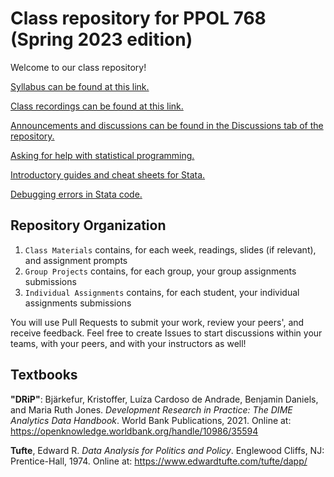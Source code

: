 # Class repository for PPOL 768 (Spring 2023 edition)

Welcome to our class repository!

[Syllabus can be found at this link.](https://docs.google.com/document/d/1syrSSsWNsHKSSiqoVOryFDt70G8fDXED/edit?usp=sharing&ouid=102777842561489392064&rtpof=true&sd=true)

[Class recordings can be found at this link.](https://georgetown.box.com/s/pmng4njzlpb3633wh1k9qfhoypcnrme5)

[Announcements and discussions can be found in the Discussions tab of the repository.](https://github.com/gui2de/ppol768-spring23/discussions)

[Asking for help with statistical programming.](https://gist.github.com/bbdaniels/246867d78f07db5b2baecd0d8a22ef1a)

[Introductory guides and cheat sheets for Stata.](https://www.dropbox.com/sh/saq0usa4yhymjmx/AADPQ2ZY-Rs5gQ4d34IBmGNpa?dl=0)

[Debugging errors in Stata code.](https://dimewiki.worldbank.org/Stata_Coding_Practices:_Debugging_)

## Repository Organization

1. `Class Materials` contains, for each week, readings, slides (if relevant), and assignment prompts
2. `Group Projects` contains, for each group, your group assignments submissions
2. `Individual Assignments` contains, for each student, your individual assignments submissions

You will use Pull Requests to submit your work, review your peers', and receive feedback. Feel free to create Issues to start discussions within your teams, with your peers, and with your instructors as well!
 
## Textbooks

**"DRiP"**: Bjärkefur, Kristoffer, Luíza Cardoso de Andrade, Benjamin Daniels, and Maria Ruth Jones.
_Development Research in Practice: The DIME Analytics Data Handbook_. World Bank Publications, 2021.
Online at: https://openknowledge.worldbank.org/handle/10986/35594

**Tufte**, Edward R. _Data Analysis for Politics and Policy_. Englewood Cliffs, NJ: Prentice-Hall, 1974.
Online at: https://www.edwardtufte.com/tufte/dapp/

